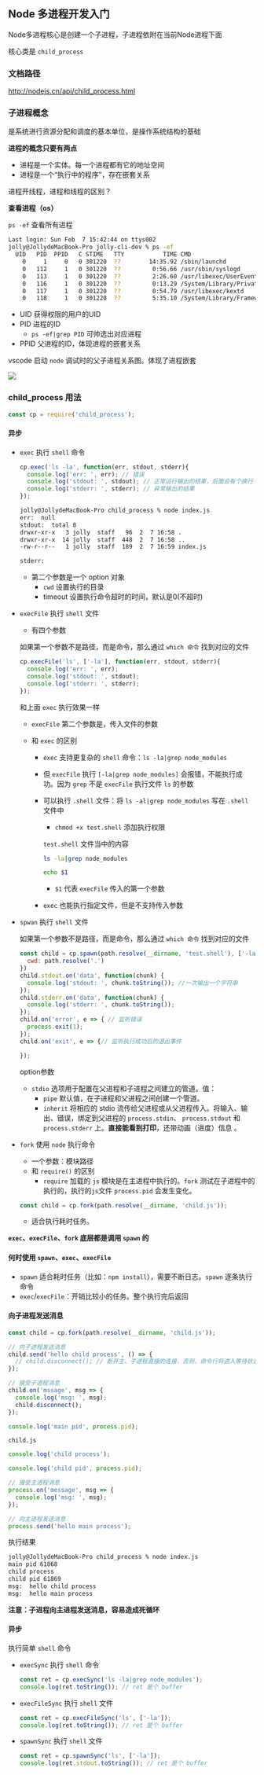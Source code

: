 ## Node 多进程开发入门

Node多进程核心是创建一个子进程，子进程依附在当前Node进程下面

核心类是 `child_process` 

### 文档路径

http://nodejs.cn/api/child_process.html

### 子进程概念

是系统进行资源分配和调度的基本单位，是操作系统结构的基础

**进程的概念只要有两点**

- 进程是一个实体。每一个进程都有它的地址空间
- 进程是一个“执行中的程序”，存在嵌套关系

进程开线程，进程和线程的区别？

**查看进程（os）**

`ps -ef` 查看所有进程

```bash
Last login: Sun Feb  7 15:42:44 on ttys002
jolly@JollydeMacBook-Pro jolly-cli-dev % ps -ef
  UID   PID  PPID   C STIME   TTY           TIME CMD
    0     1     0   0 301220  ??        14:35.92 /sbin/launchd
    0   112     1   0 301220  ??         0:56.66 /usr/sbin/syslogd
    0   113     1   0 301220  ??         2:26.60 /usr/libexec/UserEventAgent (System)
    0   116     1   0 301220  ??         0:13.29 /System/Library/PrivateFrameworks/Uninstall.framework/Resources/uninstalld
    0   117     1   0 301220  ??         0:54.79 /usr/libexec/kextd
    0   118     1   0 301220  ??         5:35.10 /System/Library/Frameworks/CoreServices.framework/Versions/A/Frameworks/FSEvents.framework/Versions/A/Support/fseventsd

```

- UID 获得权限的用户的UID
- PID 进程的ID
  - `ps -ef|grep PID` 可帅选出对应进程
- PPID 父进程的ID，体现进程的嵌套关系

vscode 启动 `node` 调试时的父子进程关系图。体现了进程嵌套

![](./images/process_all.png)

### child_process 用法

```javascript
const cp = require('child_process');
```

#### 异步

- `exec` 执行 `shell` 命令

  ```javascript
  cp.exec('ls -la', function(err, stdout, stderr){
    console.log('err: ', err); // 错误
    console.log('stdout: ', stdout); // 正常运行输出的结果，后面会有个换行
    console.log('stderr: ', stderr); // 异常输出的结果
  });
  ```

  ```bash
  jolly@JollydeMacBook-Pro child_process % node index.js 
  err:  null
  stdout:  total 8
  drwxr-xr-x   3 jolly  staff   96  2  7 16:58 .
  drwxr-xr-x  14 jolly  staff  448  2  7 16:58 ..
  -rw-r--r--   1 jolly  staff  189  2  7 16:59 index.js
  
  stderr:  
  ```

  - 第二个参数是一个 option 对象
    - `cwd` 设置执行的目录
    - timeout 设置执行命令超时的时间，默认是0(不超时) 

- `execFile` 执行 `shell` 文件

  - 有四个参数

  如果第一个参数不是路径，而是命令，那么通过 `which 命令` 找到对应的文件

  ```javascript
  cp.execFile('ls', ['-la'], function(err, stdout, stderr){
    console.log('err: ', err);
    console.log('stdout: ', stdout);
    console.log('stderr: ', stderr);
  });
  ```

  和上面 `exec` 执行效果一样

  - `execFile` 第二个参数是，传入文件的参数

  - 和 `exec` 的区别

    - `exec` 支持更复杂的 `shell` 命令：`ls -la|grep node_modules`

    - 但 `execFile` 执行 `[-la|grep node_modules]` 会报错，不能执行成功。因为 `grep` 不是 `execFile` 执行文件 `ls` 的参数

    - 可以执行 `.shell` 文件：将 `ls -al|grep node_modules` 写在 `.shell` 文件中

      - `chmod +x test.shell` 添加执行权限

      `test.shell` 文件当中的内容

      ```bash
      ls -la|grep node_modules
      
      echo $1
      ```

      - `$1` 代表 `execFile` 传入的第一个参数

    - `exec` 也能执行指定文件，但是不支持传入参数

- `spwan` 执行 `shell` 文件

  如果第一个参数不是路径，而是命令，那么通过 `which 命令` 找到对应的文件

  ```javascript
  const child = cp.spawn(path.resolve(__dirname, 'test.shell'), ['-la'], {
    cwd: path.resolve('.')
  })
  child.stdout.on('data', function(chunk) {
    console.log('stdout: ', chunk.toString()); //一次输出一个字符串
  });
  child.stderr.on('data', function(chunk) {
    console.log('stderr: ', chunk.toString());
  });
  child.on('error', e => { // 监听错误
    process.exit(1);
  });
  child.on('exit', e => {// 监听执行成功后的退出事件
  
  });
  ```

  option参数

  - `stdio` 选项用于配置在父进程和子进程之间建立的管道。值：
    - `pipe` 默认值，在子进程和父进程之间创建一个管道。
    - `inherit` 将相应的 stdio 流传给父进程或从父进程传入。将输入、输出、错误，绑定到父进程的 `process.stdin`、 `process.stdout` 和 `process.stderr` 上。**直接能看到打印**，还带动画（进度）信息 。

- `fork` 使用 `node` 执行命令

  - 一个参数：模块路径
  - 和 `require()` 的区别
    - `require` 加载的 `js` 模块是在主进程中执行的。`fork` 测试在子进程中的执行的，执行的`js`文件 `process.pid` 会发生变化。

  ```javascript
  const child = cp.fork(path.resolve(__dirname, 'child.js'));
  ```
  - 适合执行耗时任务。

**`exec`、`execFile`、`fork` 底层都是调用 `spawn` 的**

#### 何时使用 `spawn`、`exec`、`execFile`

- `spawn` 适合耗时任务（比如：`npm install`），需要不断日志。`spawn` 逐条执行命令
- `exec`/`execFile`：开销比较小的任务。整个执行完后返回

#### 向子进程发送消息

```javascript
const child = cp.fork(path.resolve(__dirname, 'child.js'));

// 向子进程发送消息
child.send('hello child process', () => {
  // child.disconnect(); // 断开主、子进程直接的连接，否则，命令行将进入等待状态
});

// 接受子进程消息
child.on('mssage', msg => {
  console.log('msg: ', msg);
  child.disconnect();
});

console.log('main pid', process.pid);
```

`child.js`

```javascript
console.log('child process');

console.log('child pid', process.pid);

// 接受主进程消息
process.on('message', msg => {
  console.log('msg: ', msg);
});

// 向主进程发送消息
process.send('hello main process');

```

执行结果

```bash
jolly@JollydeMacBook-Pro child_process % node index.js
main pid 61868
child process
child pid 61869
msg:  hello child process
msg:  hello main process
```

**注意：子进程向主进程发送消息，容易造成死循环**

#### 异步

执行简单 `shell` 命令

- `execSync` 执行 `shell` 命令

  ```javascript
  const ret = cp.execSync('ls -la|grep node_modules');
  console.log(ret.toString()); // ret 是个 buffer
  ```

- `execFileSync` 执行 `shell` 文件

  ```javascript
  const ret = cp.execFileSync('ls', ['-la']);
  console.log(ret.toString()); // ret 是个 buffer
  ```

- `spawnSync` 执行 `shell` 文件

  ```javascript
  const ret = cp.spawnSync('ls', ['-la']);
  console.log(ret.stdout.toString()); // ret 是个 buffer
  ```

  

  

